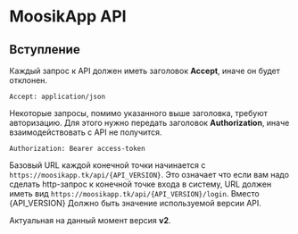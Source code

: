 # MoosikApp API

## Вступление
Каждый запрос к API должен иметь заголовок **Accept**, иначе он будет отклонен.
```
Accept: application/json
```

Некоторые запросы, помимо указанного выше заголовка, требуют авторизацию.
Для этого нужно передать заголовок **Authorization**, иначе взаимодействовать с API не получится.
```
Authorization: Bearer access-token
```

Базовый URL каждой конечной точки начинается с `https://moosikapp.tk/api/{API_VERSION}`.
Это означает что если вам надо сделать http-запрос к конечной точке входа в систему, URL должен иметь вид `https://moosikapp.tk/api/{API_VERSION}/login`.
Вместо {API_VERSION} Должно быть значение используемой версии API. 

Актуальная на данный момент версия **v2**.